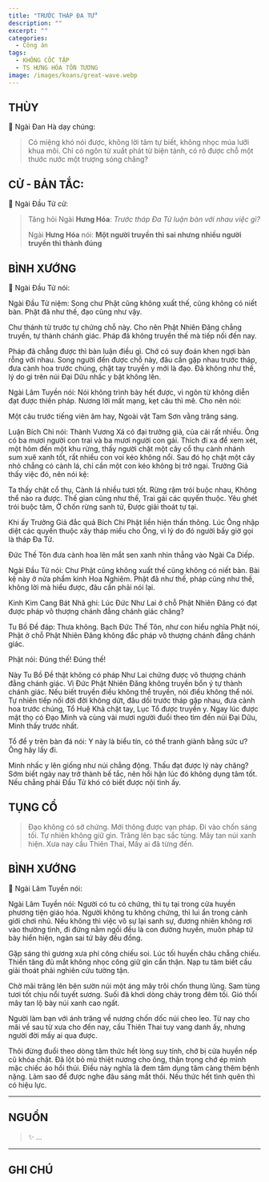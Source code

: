 ```yaml
---
title: "TRƯỚC THÁP ĐA TỬ"
description: ""
excerpt: ""
categories:
  - Công án
tags:
  - KHÔNG CỐC TẬP
  - TS HƯNG HÓA TỒN TƯƠNG
image: /images/koans/great-wave.webp
---
```


## THÙY

📢 Ngài Đan Hà dạy chúng:

> Có miệng khó nói được, không lời tâm tự biết, không nhọc múa lưỡi khua môi. 
> Chỉ có ngôn từ xuất phát từ biện tánh, có rõ được chỗ một thước nước một trượng sóng chăng?

## CỬ - BẢN TẮC:

📢 Ngài Đầu Tử cử:

> Tăng hỏi Ngài **Hưng Hóa**: _Trước tháp Đa Tử luận bàn với nhau việc gì?_
> 
> Ngài **Hưng Hóa** nói: **Một người truyền thì sai nhưng nhiều người truyền thì thành đúng**

## BÌNH XƯỚNG

📢 Ngài Đầu Tử nói:

Ngài Đầu Tử niệm: Song chư Phật cũng không xuất thế, cũng không có niết bàn. Phật đã như thế, đạo cũng như vậy.

Chư thánh từ trước tự chứng chỗ này. Cho nên Phật Nhiên Đăng chẳng truyền, tự thành chánh giác. Pháp đã không truyền thế mà tiếp nối đến nay.

Pháp đã chẳng được thì bàn luận điều gì. Chớ có suy đoán khen ngợi bàn rỗng với nhau. Song người đến được chỗ này, đâu cần gặp nhau trước tháp, đưa cành hoa trước chúng, chặt tay truyền y mới là đạo. Đã không như thế, lý do gì trên núi Đại Dữu nhấc y bặt không lên.

Ngài Lâm Tuyền nói: Nói không trình bày hết được, vì ngôn từ không diễn đạt được thiền pháp. Nương lời mất mạng, kẹt câu thì mê. Cho nên nói:

Một câu trước tiếng viên âm hay,
Ngoài vật Tam Sơn vằng trăng sáng.

Luận Bích Chi nói: Thành Vương Xá có đại trưởng giả, của cải rất nhiều. Ông có ba mươi người con trai và ba mươi người con gái. Thích đi xa để xem xét, một hôm đến một khu rừng, thấy người chặt một cây cổ thụ cành nhánh sum xuê xanh tốt, rất nhiều con voi kéo không nổi. Sau đó họ chặt một cây nhỏ chẳng có cành lá, chỉ cần một con kéo không bị trở ngại. Trưởng Giả thấy việc đó, nên nói kệ:

Ta thấy chặt cổ thụ,
Cành lá nhiều tươi tốt.
Rừng rậm trói buộc nhau,
Không thể nào ra được.
Thế gian cũng như thế,
Trai gái các quyến thuộc.
Yêu ghét trói buộc tâm,
Ở chốn rừng sanh tử,
Được giải thoát tự tại.

Khi ấy Trưởng Giả đắc quả Bích Chi Phật liền hiện thần thông. Lúc Ông nhập diệt các quyến thuộc xây tháp miếu cho Ông, vì lý do đó người bấy giờ gọi là tháp Đa Tử.

Đức Thế Tôn đưa cành hoa lên mắt sen xanh nhìn thẳng vào Ngài Ca Diếp.

Ngài Đầu Tử nói: Chư Phật cũng không xuất thế cũng không có niết bàn. Bài kệ này ở nửa phẩm kinh Hoa Nghiêm. Phật đã như thế, pháp cũng như thế, không lời mà hiểu được, đâu cần phải nói lại.

Kinh Kim Cang Bát Nhã ghi: Lúc Đức Như Lai ở chỗ Phật Nhiên Đăng có đạt được pháp vô thượng chánh đẳng chánh giác chăng?

Tu Bồ Đề đáp: Thưa không. Bạch Đức Thế Tôn, như con hiểu nghĩa Phật nói, Phật ở chỗ Phật Nhiên Đăng không đắc pháp vô thượng chánh đẳng chánh giác.

Phật nói: Đúng thế! Đúng thế!

Này Tu Bồ Đề thật không có pháp Như Lai chứng được vô thượng chánh đẳng chánh giác. Vì Đức Phật Nhiên Đăng không truyền bổn ý tự thành chánh giác. Nếu biết truyền điều không thể truyền, nói điều không thể nói. Tự nhiên tiếp nối đời đời không dứt, đâu dối trước tháp gặp nhau, đưa cành hoa trước chúng, Tổ Huệ Khả chặt tay, Lục Tổ được truyền y. Ngay lúc được mật thọ có Đạo Minh và cùng vài mươi người đuổi theo tìm đến núi Đại Dữu, Minh thấy trước nhất.

Tổ để y trên bàn đá nói: Y này là biểu tín, có thể tranh giành bằng sức ư? Ông hãy lấy đi.

Minh nhấc y lên giống như núi chẳng động. Thấu đạt được lý này chăng? Sớm biết ngày nay trở thành bế tắc, nên hồi hận lúc đó không dụng tâm tốt. Nếu chẳng phải Đầu Tử khó có biết được nội tình ấy.

## TỤNG CỔ

> Đạo không có sở chứng.
Mới thông được vạn pháp.
Đi vào chốn sáng tối.
Tự nhiên không giữ gìn.
Trăng lên bạc sắc tùng.
Mây tan núi xanh hiện.
Xưa nay cầu Thiên Thai,
Mấy ai đã từng đến.

## BÌNH XƯỚNG

📢 Ngài Lâm Tuyền nói:

Ngài Lâm Tuyền nói: Người có tu có chứng, thì tụ tại trong cửa huyền phương tiện giáo hóa. Người không tu không chứng, thì lui ẩn trong cảnh giới chơi nhủ. Nếu không thì việc vô sự lại sanh sự, đương nhiên không rơi vào thường tình, đi đứng nằm ngồi đều là con đường huyền, muôn pháp tứ bày hiển hiện, ngàn sai tứ bày đều đồng.

Gặp sáng thì gương xưa phí công chiếu soi. Lúc tối huyền châu chẳng chiếu. Thiền tăng đủ mắt không nhọc công giữ gìn cẩn thận. Nạp tu tâm biết cầu giải thoát phải nghiên cứu tường tận.

Chờ mãi trăng lên bên sườn núi một áng mây trôi chốn thung lũng. Sam tùng tươi tốt chịu nổi tuyết sương. Suối đã khơi dòng chảy trong đêm tối. Gió thổi mây tan lộ bày núi xanh cao ngất.

Người làm bạn với ánh trăng về nương chốn dốc núi cheo leo. Từ nay cho mãi về sau từ xưa cho đến nay, cầu Thiên Thai tuy vang danh ấy, nhưng người đời mấy ai qua được.

Thôi đừng đuổi theo dòng tâm thức hết lòng suy tính, chớ bị cửa huyền nếp cũ khóa chặt. Đã lột bỏ mù thiệt nương cho ông, thận trọng chớ ép mình mặc chiếc áo hồi thúi. Điều này nghĩa là đem tâm dụng tâm càng thêm bệnh nặng. Làm sao để được nghe đâu sáng mắt thôi. Nếu thức hết tình quên thì có hiệu lực.


<hr class="blog-rule" />

## NGUỒN

> ✨ ...

<hr class="blog-rule" />

## GHI CHÚ

[^1]: ⭐️ <a href="/masters/Xinghua-Cunjiang" target="_blank">🔗 TS HƯNG HÓA TỒN TƯƠNG</a>
